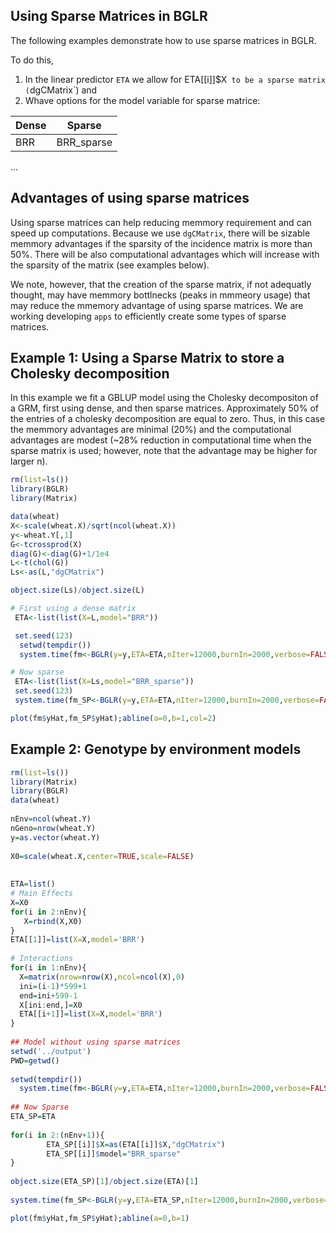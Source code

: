 ## Using Sparse Matrices in BGLR

The following examples demonstrate how to use sparse matrices in BGLR. 

To do this, 
 1) In the linear predictor `ETA` we allow for ETA[[i]]$X` to be a sparse matrix (`dgCMatrix`) and
 2) Whave options for the model variable for sparse matrice:



| Dense    | Sparse |
| -------- | ------- |
| BRR  | BRR_sparse  |
...

## Advantages of using sparse matrices

Using sparse matrices can help reducing memmory requirement and can speed up computations. Because we use `dgCMatrix`, there will be sizable memmory advantages if the sparsity of the incidence matrix is more than 50%. There will be also computational advantages which will increase with the sparsity of the matrix (see examples below).

We note, however, that the creation of the sparse matrix, if not adequatly thought, may have memmory bottlnecks (peaks in mmmeory usage) that may reduce the mmemory advantage of using sparse matrices. We are working developing `apps` to efficiently create some types of sparse matrices.

## Example 1: Using a Sparse Matrix to store a Cholesky decomposition

In this example we fit a GBLUP model using the Cholesky decompositon of a GRM, first using dense, and then sparse matrices. Approximately 50% of the entries of a cholesky decomposition are equal to zero. Thus, in this case the memmory advantages are minimal (20%) and the computational advantages are modest (~28% reduction in computational time when the sparse matrix is used; however, note that the advantage may be higher for larger n).
  
```r
rm(list=ls())
library(BGLR)
library(Matrix)

data(wheat)
X<-scale(wheat.X)/sqrt(ncol(wheat.X))
y<-wheat.Y[,1]
G<-tcrossprod(X)
diag(G)<-diag(G)+1/1e4
L<-t(chol(G))
Ls<-as(L,"dgCMatrix")

object.size(Ls)/object.size(L)

# First using a dense matrix
 ETA<-list(list(X=L,model="BRR"))

 set.seed(123)
  setwd(tempdir())
  system.time(fm<-BGLR(y=y,ETA=ETA,nIter=12000,burnIn=2000,verbose=FALSE))

# Now sparse
 ETA<-list(list(X=Ls,model="BRR_sparse"))
 set.seed(123)
 system.time(fm_SP<-BGLR(y=y,ETA=ETA,nIter=12000,burnIn=2000,verbose=FALSE))

plot(fm$yHat,fm_SP$yHat);abline(a=0,b=1,col=2)
```

## Example 2: Genotype by environment models

```r
rm(list=ls())
library(Matrix)
library(BGLR)
data(wheat)
 
nEnv=ncol(wheat.Y)
nGeno=nrow(wheat.Y)
y=as.vector(wheat.Y)
 
X0=scale(wheat.X,center=TRUE,scale=FALSE)
 
 
ETA=list()
# Main Effects
X=X0
for(i in 2:nEnv){
   X=rbind(X,X0)
}
ETA[[1]]=list(X=X,model='BRR')
 
# Interactions
for(i in 1:nEnv){
  X=matrix(nrow=nrow(X),ncol=ncol(X),0)
  ini=(i-1)*599+1
  end=ini+599-1
  X[ini:end,]=X0
  ETA[[i+1]]=list(X=X,model='BRR')
}
 
## Model without using sparse matrices
setwd('../output')
PWD=getwd()
 
setwd(tempdir())
  system.time(fm<-BGLR(y=y,ETA=ETA,nIter=12000,burnIn=2000,verbose=FALSE))
 
## Now Sparse
ETA_SP=ETA
 
for(i in 2:(nEnv+1)){
        ETA_SP[[i]]$X=as(ETA[[i]]$X,"dgCMatrix")
        ETA_SP[[i]]$model="BRR_sparse"
}
 
object.size(ETA_SP)[1]/object.size(ETA)[1]
 
system.time(fm_SP<-BGLR(y=y,ETA=ETA_SP,nIter=12000,burnIn=2000,verbose=FALSE))

plot(fm$yHat,fm_SP$yHat);abline(a=0,b=1)

```


